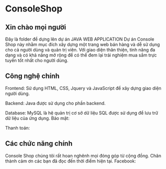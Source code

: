 # ConsoleShop
## Xin chào mọi người
 Đây là folder để dựng lên dự án JAVA WEB APPLICATION
 Dự án Console Shop này nhằm mục đích xây dựng một trang web bán hàng và dễ sử dụng cho cả người dùng và quản trị viên.
 Với giao diện thân thiện, tính năng đa dạng và có khả năng mở rộng để có thể đem lại trải nghiệm mua sắm trực tuyến tốt nhất cho người dùng.

 ## Công nghệ chính
Frontend:
Sử dụng HTML, CSS, Jquery và JavaScript để xây dựng giao diện người dùng.

Backend:
Java được sử dụng cho phần backend.

Database: MySQL là hệ quản trị cơ sở dữ liệu SQL được sử dụng để lưu trữ dữ liệu của ứng dụng.
Bảo mật:


Thanh toán:


## Các chức năng chính 



Console Shop chúng tôi rất hoan nghênh mọi đóng góp từ cộng đồng.  Chân thành cảm ơn các bạn đã đọc đến thời điểm hiện tại. 
Facebook: 
 

